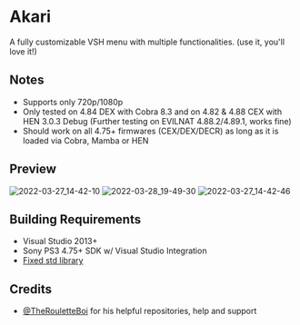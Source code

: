 # Akari
A fully customizable VSH menu with multiple functionalities.
(use it, you'll love it!)

## Notes
- Supports only 720p/1080p
- Only tested on 4.84 DEX with Cobra 8.3 and on 4.82 & 4.88 CEX with HEN 3.0.3 Debug (Further testing on EVILNAT 4.88.2/4.89.1, works fine)
- Should work on all 4.75+ firmwares (CEX/DEX/DECR) as long as it is loaded via Cobra, Mamba or HEN

## Preview
![2022-03-27_14-42-10](https://user-images.githubusercontent.com/85250588/160284617-befda427-14ca-463e-9e0f-4ab0ba59707f.png)
![2022-03-28_19-49-30](https://user-images.githubusercontent.com/85250588/160466345-e4620c97-8dec-43ce-8689-09f05189fa98.png)
![2022-03-27_14-42-46](https://user-images.githubusercontent.com/85250588/160284724-191861c3-29e9-4a31-ba99-6e157dc83240.png)

## Building Requirements
- Visual Studio 2013+
- Sony PS3 4.75+ SDK w/ Visual Studio Integration
- [Fixed std library](https://github.com/skiff/libpsutil/releases "Fixed std library")

## Credits
- [@TheRouletteBoi](https://github.com/TheRouletteBoi "TheRouLetteBoi") for his helpful repositories, help and support
